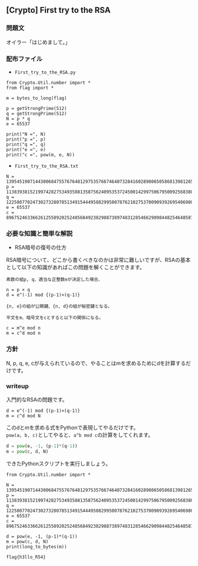 ## [Crypto] First try to the RSA

### 問題文

オイラー「はじめまして。」

### 配布ファイル

- `First_try_to_the_RSA.py`

```python=
from Crypto.Util.number import *
from flag import *

m = bytes_to_long(flag)

p = getStrongPrime(512)
q = getStrongPrime(512)
N = p * q
e = 65537

print("N =", N)
print("p =", p)
print("q =", q)
print("e =", e)
print("c =", pow(m, e, N))
```

- `First_try_to_the_RSA.txt`

```
N = 139545190714430068475576764812975357667464073284160289806505868139812654946288354726950792923375840936420303267807422056935679442929570433104035467123877055792288916411159874481480708680994573100772667181210728673208401103290224577385585201704579349144430206926796515330551855562249705212503592520460211886543
p = 11383938152199742827534935881358756240953537245001429975067950092568380785232734527454719451207567674269717863796856119055836926302422957310664236155138179
q = 12258077024730273280785134915444958829950078762102753700909392695406980129736481201561609328208930770948117006493475096389813750697110857899618785618712517
e = 65537
c = 89675246336626125589202524856849238298873897483128546629098448254648587539910961108277785357974755856265417656437743402598137226531575794232735408657938035104005955311135456462714396628353894890013983440582041571931121456643482287667095371606889333823039961323430089926834087279121016547453409637455052852523
```

### 必要な知識と簡単な解説

- RSA暗号の復号の仕方

RSA暗号について、どこから書くべきなのかは非常に難しいですが、RSAの基本として以下の知識があればこの問題を解くことができます。  

```
素数の組p, q、適当な正整数eが決定した場合、

n = p × q
d = e^(-1) mod {(p-1)×(q-1)}

{n, e}の組が公開鍵、{n, d}の組が秘密鍵となる。

平文をm、暗号文をcとすると以下の関係になる。

c = m^e mod n
m = c^d mod n
```

### 方針

N, p, q, e, cが与えられているので、やることはmを求めるためにdを計算するだけです。  

### writeup

入門的なRSAの問題です。  

```
d = e^(-1) mod {(p-1)×(q-1)}
m = c^d mod N
```

このdとmを求める式をPythonで表現してやるだけです。  
`pow(a, b, c)`としてやると、`a^b mod c`の計算をしてくれます。  

```Python
d = pow(e, -1, (p-1)*(q-1))
m = pow(c, d, N)
```

できたPythonスクリプトを実行しましょう。  

```python=
from Crypto.Util.number import *

N = 139545190714430068475576764812975357667464073284160289806505868139812654946288354726950792923375840936420303267807422056935679442929570433104035467123877055792288916411159874481480708680994573100772667181210728673208401103290224577385585201704579349144430206926796515330551855562249705212503592520460211886543
p = 11383938152199742827534935881358756240953537245001429975067950092568380785232734527454719451207567674269717863796856119055836926302422957310664236155138179
q = 12258077024730273280785134915444958829950078762102753700909392695406980129736481201561609328208930770948117006493475096389813750697110857899618785618712517
e = 65537
c = 89675246336626125589202524856849238298873897483128546629098448254648587539910961108277785357974755856265417656437743402598137226531575794232735408657938035104005955311135456462714396628353894890013983440582041571931121456643482287667095371606889333823039961323430089926834087279121016547453409637455052852523

d = pow(e, -1, (p-1)*(q-1))
m = pow(c, d, N)
print(long_to_bytes(m))
```

```
flag{h3llo_R54}
```
